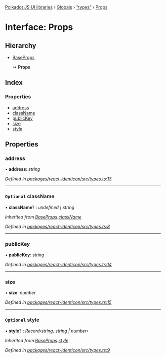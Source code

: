 [Polkadot JS UI libraries](../README.md) › [Globals](../globals.md) › ["types"](../modules/_types_.md) › [Props](_types_.props.md)

# Interface: Props

## Hierarchy

* [BaseProps](_types_.baseprops.md)

  ↳ **Props**

## Index

### Properties

* [address](_types_.props.md#address)
* [className](_types_.props.md#optional-classname)
* [publicKey](_types_.props.md#publickey)
* [size](_types_.props.md#size)
* [style](_types_.props.md#optional-style)

## Properties

###  address

• **address**: *string*

*Defined in [packages/react-identicon/src/types.ts:13](https://github.com/polkadot-js/ui/blob/5ad56a95/packages/react-identicon/src/types.ts#L13)*

___

### `Optional` className

• **className**? : *undefined | string*

*Inherited from [BaseProps](_types_.baseprops.md).[className](_types_.baseprops.md#optional-classname)*

*Defined in [packages/react-identicon/src/types.ts:8](https://github.com/polkadot-js/ui/blob/5ad56a95/packages/react-identicon/src/types.ts#L8)*

___

###  publicKey

• **publicKey**: *string*

*Defined in [packages/react-identicon/src/types.ts:14](https://github.com/polkadot-js/ui/blob/5ad56a95/packages/react-identicon/src/types.ts#L14)*

___

###  size

• **size**: *number*

*Defined in [packages/react-identicon/src/types.ts:15](https://github.com/polkadot-js/ui/blob/5ad56a95/packages/react-identicon/src/types.ts#L15)*

___

### `Optional` style

• **style**? : *Record‹string, string | number›*

*Inherited from [BaseProps](_types_.baseprops.md).[style](_types_.baseprops.md#optional-style)*

*Defined in [packages/react-identicon/src/types.ts:9](https://github.com/polkadot-js/ui/blob/5ad56a95/packages/react-identicon/src/types.ts#L9)*
